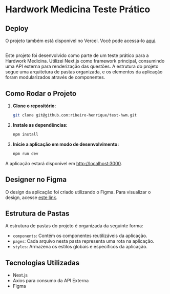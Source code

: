 # Hardwork Medicina Teste Prático

## Deploy

O projeto também está disponível no Vercel. Você pode acessá-lo [aqui](https://test-hwm.vercel.app/).

##

Este projeto foi desenvolvido como parte de um teste prático para a Hardwork Medicina. Utilizei Next.js como framework principal, consumindo uma API externa para renderização das questões. A estrutura do projeto segue uma arquitetura de pastas organizada, e os elementos da aplicação foram modularizados através de componentes.

## Como Rodar o Projeto

1. **Clone o repositório:**

    ```bash
    git clone git@github.com:ribeiro-henrique/test-hwm.git
    ```

2. **Instale as dependências:**

    ```bash
    npm install
    ```

3. **Inicie a aplicação em modo de desenvolvimento:**

    ```bash
    npm run dev
    ```

A aplicação estará disponível em [http://localhost:3000](http://localhost:3000).


## Designer no Figma

O design da aplicação foi criado utilizando o Figma. Para visualizar o design, acesse [este link](https://www.figma.com/file/AnLcWzptSLxTzP9tKqVWIl/HWM-Design?type=design&node-id=0%3A1&mode=design&t=SK1baeylB2vCzA2E-1).

## Estrutura de Pastas

A estrutura de pastas do projeto é organizada da seguinte forma:

- `components`: Contém os componentes reutilizáveis da aplicação.
- `pages`: Cada arquivo nesta pasta representa uma rota na aplicação.
- `styles`: Armazena os estilos globais e específicos da aplicação.

## Tecnologias Utilizadas

- Next.js
- Axios para consumo da API Externa
- Figma


